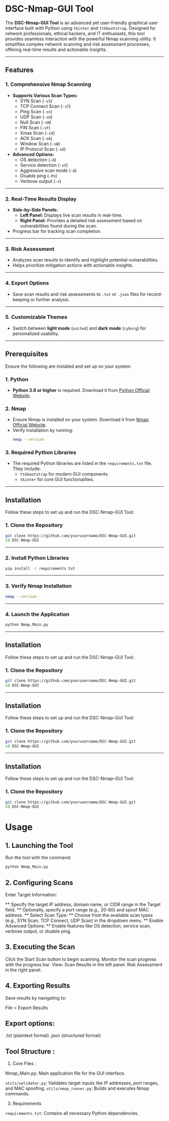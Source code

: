 # **DSC-Nmap-GUI Tool**

The **DSC-Nmap-GUI Tool** is an advanced yet user-friendly graphical user interface built with Python using `tkinter` and `ttkbootstrap`. Designed for network professionals, ethical hackers, and IT enthusiasts, this tool provides seamless interaction with the powerful Nmap scanning utility. It simplifies complex network scanning and risk assessment processes, offering real-time results and actionable insights.

---

## **Features**

### **1. Comprehensive Nmap Scanning**
- **Supports Various Scan Types:**
  - SYN Scan (`-sS`)
  - TCP Connect Scan (`-sT`)
  - Ping Scan (`-sn`)
  - UDP Scan (`-sU`)
  - Null Scan (`-sN`)
  - FIN Scan (`-sF`)
  - Xmas Scan (`-sX`)
  - ACK Scan (`-sA`)
  - Window Scan (`-sW`)
  - IP Protocol Scan (`-sO`)
- **Advanced Options:**
  - OS detection (`-O`)
  - Service detection (`-sV`)
  - Aggressive scan mode (`-A`)
  - Disable ping (`-Pn`)
  - Verbose output (`-v`)

---

### **2. Real-Time Results Display**
- **Side-by-Side Panels:**
  - **Left Panel:** Displays live scan results in real-time.
  - **Right Panel:** Provides a detailed risk assessment based on vulnerabilities found during the scan.
- Progress bar for tracking scan completion.

---

### **3. Risk Assessment**
- Analyzes scan results to identify and highlight potential vulnerabilities.
- Helps prioritize mitigation actions with actionable insights.

---

### **4. Export Options**
- Save scan results and risk assessments to `.txt` or `.json` files for record-keeping or further analysis.

---

### **5. Customizable Themes**
- Switch between **light mode** (`united`) and **dark mode** (`cyborg`) for personalized usability.

---

## **Prerequisites**

Ensure the following are installed and set up on your system:

### **1. Python**
- **Python 3.8 or higher** is required. Download it from [Python Official Website](https://www.python.org/downloads/).

### **2. Nmap**
- Ensure Nmap is installed on your system. Download it from [Nmap Official Website](https://nmap.org/download.html).
- Verify installation by running:
    ```bash
    nmap --version
    ```

### **3. Required Python Libraries**
- The required Python libraries are listed in the `requirements.txt` file. They include:
  - `ttkbootstrap` for modern GUI components.
  - `tkinter` for core GUI functionalities.

---

## **Installation**

Follow these steps to set up and run the DSC-Nmap-GUI Tool:

### **1. Clone the Repository**
```bash
git clone https://github.com/yourusername/DSC-Nmap-GUI.git
cd DSC-Nmap-GUI
```

---

### **2. Install Python Libraries**
```bash
pip install -r requirements.txt
```

---

### **3. Verify Nmap Installation**
```bash
nmap --version
```

---

### **4. Launch the Application**
```bash
python Nmap_Main.py
```

---

## **Installation**

Follow these steps to set up and run the DSC-Nmap-GUI Tool:

### **1. Clone the Repository**
```bash
git clone https://github.com/yourusername/DSC-Nmap-GUI.git
cd DSC-Nmap-GUI
```

---

## **Installation**

Follow these steps to set up and run the DSC-Nmap-GUI Tool:

### **1. Clone the Repository**
```bash
git clone https://github.com/yourusername/DSC-Nmap-GUI.git
cd DSC-Nmap-GUI
```

---

## **Installation**

Follow these steps to set up and run the DSC-Nmap-GUI Tool:

### **1. Clone the Repository**
```bash
git clone https://github.com/yourusername/DSC-Nmap-GUI.git
cd DSC-Nmap-GUI
```


# Usage

## 1. Launching the Tool

Run the tool with the command:
```bash
python Nmap_Main.py
```

## **2. Configuring Scans**

Enter Target Information:

** Specify the target IP address, domain name, or CIDR range in the Target field.
** Optionally, specify a port range (e.g., 20-80) and spoof MAC address.
** Select Scan Type:
** Choose from the available scan types (e.g., SYN Scan, TCP Connect, UDP Scan) in the dropdown menu.
** Enable Advanced Options:
** Enable features like OS detection, service scan, verbose output, or disable ping.


## **3. Executing the Scan**

Click the Start Scan button to begin scanning.
Monitor the scan progress with the progress bar.
View:
Scan Results in the left panel.
Risk Assessment in the right panel.


## **4. Exporting Results**
Save results by navigating to:

File > Export Results

## Export options:

.txt (plaintext format)
.json (structured format)

## Tool Structure : 

1. Core Files :

Nmap_Main.py: Main application file for the GUI interface.

```utils/validator.py```: Validates target inputs like IP addresses, port ranges, and MAC spoofing.
```utils/nmap_runner.py```: Builds and executes Nmap commands.

3. Requirements

```requirements.txt```: Contains all necessary Python dependencies.


